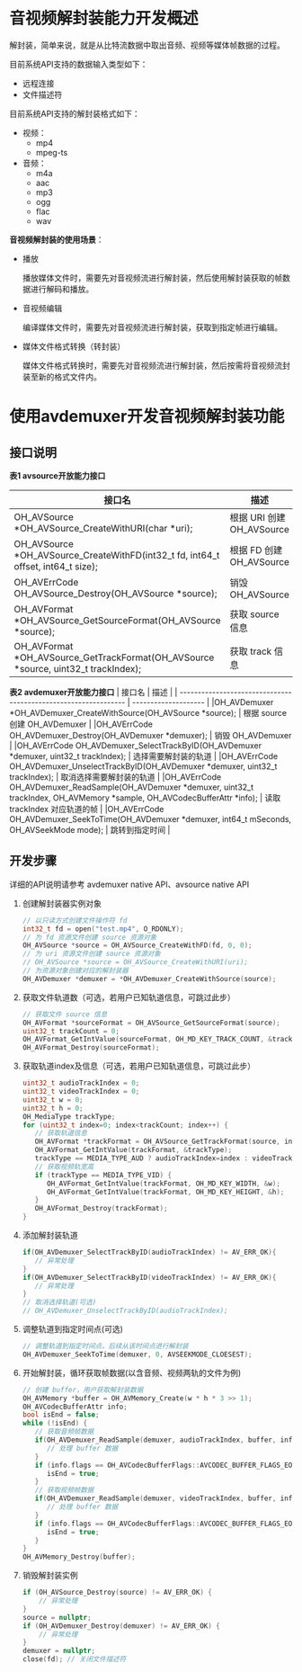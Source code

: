 # 音视频解封装能力开发概述

解封装，简单来说，就是从比特流数据中取出音频、视频等媒体帧数据的过程。

目前系统API支持的数据输入类型如下：

- 远程连接
- 文件描述符

目前系统API支持的解封装格式如下：

- 视频：
  - mp4
  - mpeg-ts
- 音频：
  - m4a
  - aac
  - mp3
  - ogg
  - flac
  - wav

**音视频解封装的使用场景**：

- 播放
  
  播放媒体文件时，需要先对音视频流进行解封装，然后使用解封装获取的帧数据进行解码和播放。

- 音视频编辑
  
  编译媒体文件时，需要先对音视频流进行解封装，获取到指定帧进行编辑。

- 媒体文件格式转换（转封装）

  媒体文件格式转换时，需要先对音视频流进行解封装，然后按需将音视频流封装至新的格式文件内。

# 使用avdemuxer开发音视频解封装功能

## 接口说明

**表1 avsource开放能力接口**

| 接口名                                                       | 描述                 |
| ------------------------------------------------------------ | -------------------- |
| OH_AVSource *OH_AVSource_CreateWithURI(char *uri);  | 根据 URI 创建 OH_AVSource       |
| OH_AVSource *OH_AVSource_CreateWithFD(int32_t fd, int64_t offset, int64_t size);   | 根据 FD 创建OH_AVSource       |
| OH_AVErrCode OH_AVSource_Destroy(OH_AVSource *source);    | 销毁 OH_AVSource       |
| OH_AVFormat *OH_AVSource_GetSourceFormat(OH_AVSource *source);   | 获取 source 信息       |
| OH_AVFormat *OH_AVSource_GetTrackFormat(OH_AVSource *source, uint32_t trackIndex);    | 获取 track 信息       |

**表2 avdemuxer开放能力接口**
| 接口名                                                       | 描述                 |
| --------------------------------------------------------------- | -------------------- |
|OH_AVDemuxer *OH_AVDemuxer_CreateWithSource(OH_AVSource *source);    | 根据 source 创建 OH_AVDemuxer       |
|OH_AVErrCode OH_AVDemuxer_Destroy(OH_AVDemuxer *demuxer);    | 销毁 OH_AVDemuxer       |
|OH_AVErrCode OH_AVDemuxer_SelectTrackByID(OH_AVDemuxer *demuxer, uint32_t trackIndex);    | 选择需要解封装的轨道      |
|OH_AVErrCode OH_AVDemuxer_UnselectTrackByID(OH_AVDemuxer *demuxer, uint32_t trackIndex);    | 取消选择需要解封装的轨道       |
|OH_AVErrCode OH_AVDemuxer_ReadSample(OH_AVDemuxer *demuxer, uint32_t trackIndex, OH_AVMemory *sample, OH_AVCodecBufferAttr *info);    | 读取 trackIndex 对应轨道的帧     |
|OH_AVErrCode OH_AVDemuxer_SeekToTime(OH_AVDemuxer *demuxer, int64_t mSeconds, OH_AVSeekMode mode);    | 跳转到指定时间       |


## 开发步骤

详细的API说明请参考 avdemuxer native API、avsource native API

1. 创建解封装器实例对象

   ``` c
   // 以只读方式创建文件操作符 fd
   int32_t fd = open("test.mp4", O_RDONLY);
   // 为 fd 资源文件创建 source 资源对象
   OH_AVSource *source = OH_AVSource_CreateWithFD(fd, 0, 0);
   // 为 uri 资源文件创建 source 资源对象
   // OH_AVSource *source = OH_AVSource_CreateWithURI(uri);
   // 为资源对象创建对应的解封装器
   OH_AVDemuxer *demuxer = *OH_AVDemuxer_CreateWithSource(source);
   ```



2. 获取文件轨道数（可选，若用户已知轨道信息，可跳过此步）

   ``` c
   // 获取文件 source 信息
   OH_AVFormat *sourceFormat = OH_AVSource_GetSourceFormat(source);
   uint32_t trackCount = 0;
   OH_AVFormat_GetIntValue(sourceFormat, OH_MD_KEY_TRACK_COUNT, &trackCount);
   OH_AVFormat_Destroy(sourceFormat);
   ```

   

3. 获取轨道index及信息（可选，若用户已知轨道信息，可跳过此步）

   ``` c
   uint32_t audioTrackIndex = 0;
   uint32_t videoTrackIndex = 0;
   uint32_t w = 0;
   uint32_t h = 0;
   OH_MediaType trackType;
   for (uint32_t index=0; index<trackCount; index++) {
      // 获取轨道信息
      OH_AVFormat *trackFormat = OH_AVSource_GetTrackFormat(source, index);
      OH_AVFormat_GetIntValue(trackFormat, &trackType);
      trackType == MEDIA_TYPE_AUD ? audioTrackIndex=index : videoTrackIndex=index;
      // 获取视频轨宽高
      if (trackType == MEDIA_TYPE_VID) {
         OH_AVFormat_GetIntValue(trackFormat, OH_MD_KEY_WIDTH, &w);
         OH_AVFormat_GetIntValue(trackFormat, OH_MD_KEY_HEIGHT, &h);
      }
      OH_AVFormat_Destroy(trackFormat);
   }
   ```

   

4. 添加解封装轨道

   ``` c
   if(OH_AVDemuxer_SelectTrackByID(audioTrackIndex) != AV_ERR_OK){
      // 异常处理
   }
   if(OH_AVDemuxer_SelectTrackByID(videoTrackIndex) != AV_ERR_OK){
      // 异常处理
   }
   // 取消选择轨道(可选)
   // OH_AVDemuxer_UnselectTrackByID(audioTrackIndex);
   ```



5. 调整轨道到指定时间点(可选)

   ``` c
   // 调整轨道到指定时间点，后续从该时间点进行解封装
   OH_AVDemuxer_SeekToTime(demuxer, 0, AVSEEKMODE_CLOESEST);
   ```

6. 开始解封装，循环获取帧数据(以含音频、视频两轨的文件为例)

   ``` c
   // 创建 buffer，用户获取解封装数据
   OH_AVMemory *buffer = OH_AVMemory_Create(w * h * 3 >> 1);
   OH_AVCodecBufferAttr info;
   bool isEnd = false;
   while (!isEnd) {
      // 获取音频帧数据
      if(OH_AVDemuxer_ReadSample(demuxer, audioTrackIndex, buffer, info)) {
         // 处理 buffer 数据
      }
      if (info.flags == OH_AVCodecBufferFlags::AVCODEC_BUFFER_FLAGS_EOS) {
         isEnd = true;
      }
      // 获取视频帧数据
      if(OH_AVDemuxer_ReadSample(demuxer, videoTrackIndex, buffer, info)) {
         // 处理 buffer 数据
      }
      if (info.flags == OH_AVCodecBufferFlags::AVCODEC_BUFFER_FLAGS_EOS) {
         isEnd = true;
      }
   }
   OH_AVMemory_Destroy(buffer);
   ```

   

7. 销毁解封装实例

   ``` c
   if (OH_AVSource_Destroy(source) != AV_ERR_OK) {
       // 异常处理
   }
   source = nullptr;
   if (OH_AVDemuxer_Destroy(demuxer) != AV_ERR_OK) {
       // 异常处理
   }
   demuxer = nullptr;
   close(fd); // 关闭文件描述符
   ```

   
